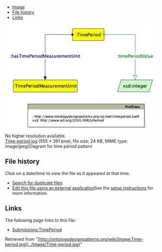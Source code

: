 * [Image](../Image/Time-period.jpg#file)
* [File history](../Image/Time-period.jpg#filehistory)
* [Links](../Image/Time-period.jpg#filelinks)

[![Image:Time-period.jpg](../images/e/ee/Time-period.jpg)](../images/e/ee/Time-period.jpg)  
No higher resolution available.  
[Time-period.jpg](../images/e/ee/Time-period.jpg)‎ (555 × 391 pixel, file size: 24 KB, MIME type: image/jpeg)Diagram for time period pattern




## File history

Click on a date/time to view the file as it appeared at that time.



  
* [Search for duplicate files](http://ontologydesignpatterns.org/wiki/Special:FileDuplicateSearch/Time-period.jpg "Special:FileDuplicateSearch/Time-period.jpg")
* [Edit this file using an external application](http://ontologydesignpatterns.org/wiki/index.php?title=Image:Time-period.jpg&action=edit&externaledit=true&mode=file "Image:Time-period.jpg")See the [setup instructions](http://www.mediawiki.org/wiki/Manual:External_editors "http://www.mediawiki.org/wiki/Manual:External_editors") for more information.

## Links



The following page links to this file:


* [Submissions:TimePeriod](../Submissions/TimePeriod "Submissions:TimePeriod")


Retrieved from "[http://ontologydesignpatterns.org/wiki/Image:Time-period.jpg](../Image/Time-period.jpg)"